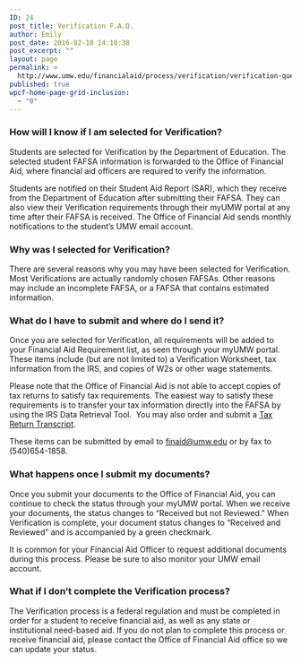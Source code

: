 ```yaml
---
ID: 24
post_title: Verification F.A.Q.
author: Emily
post_date: 2016-02-10 14:10:38
post_excerpt: ""
layout: page
permalink: >
  http://www.umw.edu/financialaid/process/verification/verification-questions/
published: true
wpcf-home-page-grid-inclusion:
  - "0"
---
```

<h3>How will I know if I am selected for Verification?</h3>
Students are selected for Verification by the Department of Education. The selected student FAFSA information is forwarded to the Office of Financial Aid, where financial aid officers are required to verify the information.

Students are notified on their Student Aid Report (SAR), which they receive from the Department of Education after submitting their FAFSA. They can also view their Verification requirements through their myUMW portal at any time after their FAFSA is received. The Office of Financial Aid sends monthly notifications to the student’s UMW email account.
<h3>Why was I selected for Verification?</h3>
There are several reasons why you may have been selected for Verification. Most Verifications are actually randomly chosen FAFSAs. Other reasons may include an incomplete FAFSA, or a FAFSA that contains estimated information.
<h3>What do I have to submit and where do I send it?</h3>
Once you are selected for Verification, all requirements will be added to your Financial Aid Requirement list, as seen through your myUMW portal. These items include (but are not limited to) a Verification Worksheet, tax information from the IRS, and copies of W2s or other wage statements.

Please note that the Office of Financial Aid is not able to accept copies of tax returns to satisfy tax requirements. The easiest way to satisfy these requirements is to transfer your tax information directly into the FAFSA by using the IRS Data Retrieval Tool.  You may also order and submit a <a href="http://irs.gov">Tax Return Transcript</a>.

These items can be submitted by email to <a href="mailto:finaid@umw.edu">finaid@umw.edu</a> or by fax to (540)654-1858.
<h3>What happens once I submit my documents?</h3>
Once you submit your documents to the Office of Financial Aid, you can continue to check the status through your myUMW portal. When we receive your documents, the status changes to “Received but not Reviewed.” When Verification is complete, your document status changes to “Received and Reviewed” and is accompanied by a green checkmark.

It is common for your Financial Aid Officer to request additional documents during this process. Please be sure to also monitor your UMW email account.
<h3>What if I don’t complete the Verification process?</h3>
The Verification process is a federal regulation and must be completed in order for a student to receive financial aid, as well as any state or institutional need-based aid. If you do not plan to complete this process or receive financial aid, please contact the Office of Financial Aid office so we can update your status.